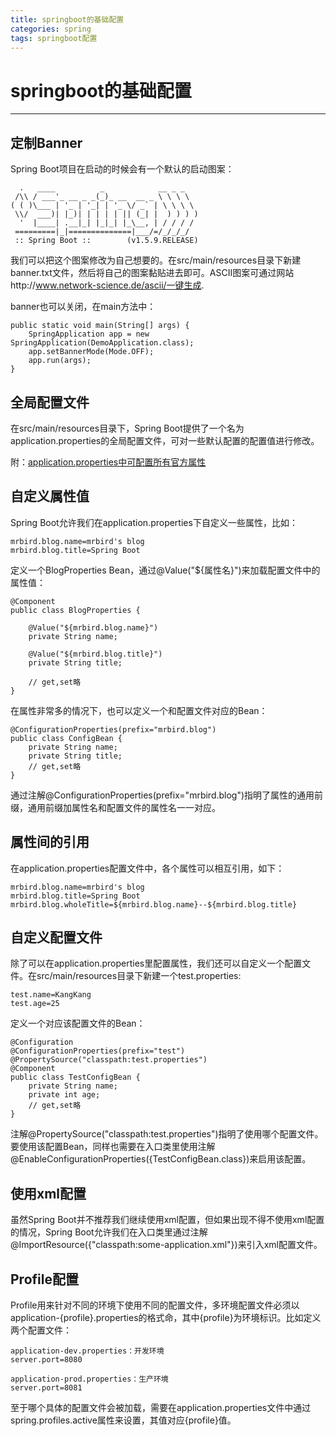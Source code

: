 ```yaml
---
title: springboot的基础配置
categories: spring
tags: springboot配置
---
```

# springboot的基础配置
---
## 定制Banner
Spring Boot项目在启动的时候会有一个默认的启动图案：
```
  .   ____          _            __ _ _
 /\\ / ___'_ __ _ _(_)_ __  __ _ \ \ \ \
( ( )\___ | '_ | '_| | '_ \/ _` | \ \ \ \
 \\/  ___)| |_)| | | | | || (_| |  ) ) ) )
  '  |____| .__|_| |_|_| |_\__, | / / / /
 =========|_|==============|___/=/_/_/_/
 :: Spring Boot ::        (v1.5.9.RELEASE)

```
我们可以把这个图案修改为自己想要的。在src/main/resources目录下新建banner.txt文件，然后将自己的图案黏贴进去即可。ASCII图案可通过网站http://www.network-science.de/ascii/一键生成.

banner也可以关闭，在main方法中：
```
public static void main(String[] args) {
    SpringApplication app = new SpringApplication(DemoApplication.class);
    app.setBannerMode(Mode.OFF);
    app.run(args);
}
```

## 全局配置文件
在src/main/resources目录下，Spring Boot提供了一个名为application.properties的全局配置文件，可对一些默认配置的配置值进行修改。

附：<a href="https://docs.spring.io/spring-boot/docs/current/reference/html/appendix-application-properties.html#core-properties" style="color=red">application.properties中可配置所有官方属性</a>

## 自定义属性值
Spring Boot允许我们在application.properties下自定义一些属性，比如：
```
mrbird.blog.name=mrbird's blog
mrbird.blog.title=Spring Boot
```

定义一个BlogProperties Bean，通过@Value("${属性名}")来加载配置文件中的属性值：
```
@Component
public class BlogProperties {
	
    @Value("${mrbird.blog.name}")
    private String name;
    
    @Value("${mrbird.blog.title}")
    private String title;
    
    // get,set略	
}
```


在属性非常多的情况下，也可以定义一个和配置文件对应的Bean：
```
@ConfigurationProperties(prefix="mrbird.blog")
public class ConfigBean {
    private String name;
    private String title;
    // get,set略
}
```
通过注解@ConfigurationProperties(prefix="mrbird.blog")指明了属性的通用前缀，通用前缀加属性名和配置文件的属性名一一对应。

## 属性间的引用
在application.properties配置文件中，各个属性可以相互引用，如下：
```
mrbird.blog.name=mrbird's blog
mrbird.blog.title=Spring Boot
mrbird.blog.wholeTitle=${mrbird.blog.name}--${mrbird.blog.title}
```

## 自定义配置文件
除了可以在application.properties里配置属性，我们还可以自定义一个配置文件。在src/main/resources目录下新建一个test.properties:
```
test.name=KangKang
test.age=25
```

定义一个对应该配置文件的Bean：
```
@Configuration
@ConfigurationProperties(prefix="test")
@PropertySource("classpath:test.properties")
@Component
public class TestConfigBean {
    private String name;
    private int age;
    // get,set略
}
```

注解@PropertySource("classpath:test.properties")指明了使用哪个配置文件。要使用该配置Bean，同样也需要在入口类里使用注解@EnableConfigurationProperties({TestConfigBean.class})来启用该配置。

## 使用xml配置
虽然Spring Boot并不推荐我们继续使用xml配置，但如果出现不得不使用xml配置的情况，Spring Boot允许我们在入口类里通过注解@ImportResource({"classpath:some-application.xml"})来引入xml配置文件。

## Profile配置
Profile用来针对不同的环境下使用不同的配置文件，多环境配置文件必须以application-{profile}.properties的格式命，其中{profile}为环境标识。比如定义两个配置文件：
```
application-dev.properties：开发环境
server.port=8080

application-prod.properties：生产环境
server.port=8081
```

至于哪个具体的配置文件会被加载，需要在application.properties文件中通过spring.profiles.active属性来设置，其值对应{profile}值。